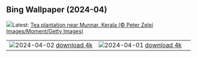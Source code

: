 ## Bing Wallpaper (2024-04)
![](https://www.bing.com/th?id=OHR.TeaPlantation_EN-IN7563100977_UHD.jpg&w=1000)Latest: [Tea plantation near Munnar, Kerala (© Peter Zelei Images/Moment/Getty Images)](https://www.bing.com/th?id=OHR.TeaPlantation_EN-IN7563100977_UHD.jpg)

|      |      |      |
| :----: | :----: | :----: |
|![](https://www.bing.com/th?id=OHR.JutlandSpring_EN-IN7251097604_UHD.jpg&pid=hp&w=384&h=216&rs=1&c=4)2024-04-02 [download 4k](https://www.bing.com/th?id=OHR.JutlandSpring_EN-IN7251097604_UHD.jpg)|![](https://www.bing.com/th?id=OHR.PalazzoFarnese_EN-IN6555201202_UHD.jpg&pid=hp&w=384&h=216&rs=1&c=4)2024-04-01 [download 4k](https://www.bing.com/th?id=OHR.PalazzoFarnese_EN-IN6555201202_UHD.jpg)|